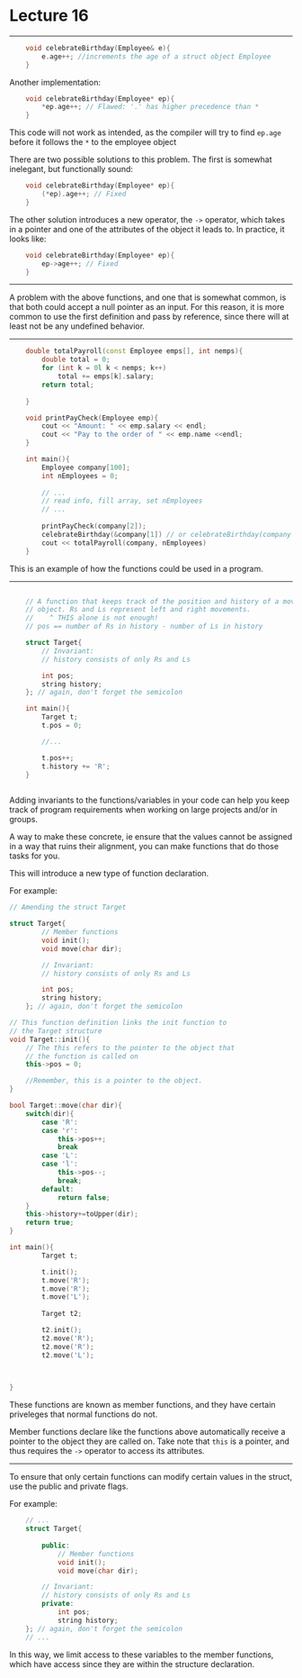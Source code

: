 <h1>Lecture 16</h1>

---
```c++
    void celebrateBirthday(Employee& e){
        e.age++; //increments the age of a struct object Employee
    }

```

Another implementation:

```c++
    void celebrateBirthday(Employee* ep){
        *ep.age++; // Flawed: '.' has higher precedence than * 
    }

```

This code will not work as intended, as the compiler will try to find `ep.age` before it follows the `*` to the employee object

There are two possible solutions to this problem. The first is somewhat inelegant, but functionally sound:

```c++
    void celebrateBirthday(Employee* ep){
        (*ep).age++; // Fixed 
    }

```

The other solution introduces a new operator, the `->` operator, which takes in a pointer and one of the attributes of the object it leads to. In practice, it looks like:

```c++
    void celebrateBirthday(Employee* ep){
        ep->age++; // Fixed 
    }

```

---

A problem with the above functions, and one that is somewhat common, is that both could accept a null pointer as an input. For this reason, it is more common to use the first definition and pass by reference, since there will at least not be any undefined behavior.

---

```c++
    double totalPayroll(const Employee emps[], int nemps){
        double total = 0;
        for (int k = 0l k < nemps; k++)
            total += emps[k].salary;
        return total;
        
    }

    void printPayCheck(Employee emp){
        cout << "Amount: " << emp.salary << endl;
        cout << "Pay to the order of " << emp.name <<endl;
    }

    int main(){
        Employee company[100];
        int nEmployees = 0;
        
        // ...
        // read info, fill array, set nEmployees
        // ...
    
        printPayCheck(company[2]);
        celebrateBirthday(&company[1]) // or celebrateBirthday(company + 1);
        cout << totalPayroll(company, nEmployees)
    }
```

This is an example of how the functions could be used in a program.
    
---

```c++

    // A function that keeps track of the position and history of a moving
    // object. Rs and Ls represent left and right movements.
    //    ^ THIS alone is not enough!
    // pos == number of Rs in history - number of Ls in history

    struct Target{
        // Invariant:
        // history consists of only Rs and Ls

        int pos;
        string history;
    }; // again, don't forget the semicolon

    int main(){
        Target t;
        t.pos = 0;

        //...

        t.pos++;
        t.history += 'R';
    }
    

```

Adding invariants to the functions/variables in your code can help you keep track of program requirements when working on large projects and/or in groups.

A way to make these concrete, ie ensure that the values cannot be assigned in a way that ruins their alignment, you can make functions that do those tasks for you.

This will introduce a new type of function declaration.

For example:

``` c++
// Amending the struct Target

struct Target{
        // Member functions
        void init();
        void move(char dir);

        // Invariant:
        // history consists of only Rs and Ls

        int pos;
        string history;
    }; // again, don't forget the semicolon

// This function definition links the init function to 
// the Target structure
void Target::init(){
    // The this refers to the pointer to the object that
    // the function is called on
    this->pos = 0;

    //Remember, this is a pointer to the object.
}

bool Target::move(char dir){
    switch(dir){
        case 'R':
        case 'r':
            this->pos++;
            break
        case 'L':
        case 'l':
            this->pos--;
            break;
        default:
            return false;
    }
    this->history+=toUpper(dir);
    return true;
}

int main(){
        Target t;

        t.init();
        t.move('R');
        t.move('R');
        t.move('L');
        
        Target t2;

        t2.init();
        t2.move('R');
        t2.move('R');
        t2.move('L');
        


}

```

These functions are known as member functions, and they have certain priveleges that normal functions do not. 

Member functions declare like the functions above automatically receive a pointer to the object they are called on. Take note that `this` is a pointer, and thus requires the `->` operator to access its attributes.

---

To ensure that only certain functions can modify certain values in the struct, use the public and private flags.

For example:

```c++
    // ...
    struct Target{
        
        public:
            // Member functions
            void init();
            void move(char dir);

        // Invariant:
        // history consists of only Rs and Ls
        private:
            int pos;
            string history;
    }; // again, don't forget the semicolon
    // ...
```

In this way, we limit access to these variables to the member functions, which have access since they are within the structure declaration.